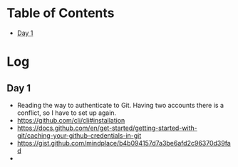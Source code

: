 # Table of Contents
- [Day 1](#day_1)


# Log

## Day 1
- Reading the way to authenticate to Git. Having two accounts there is a conflict, so I have to set up again.
- https://github.com/cli/cli#installation
- https://docs.github.com/en/get-started/getting-started-with-git/caching-your-github-credentials-in-git
- https://gist.github.com/mindplace/b4b094157d7a3be6afd2c96370d39fad
- 